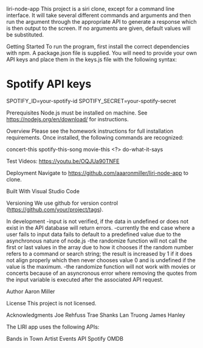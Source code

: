 liri-node-app
This project is a siri clone, except for a command line interface. It will take several different commands and arguments and then run the argument through the appropriate API to generate a response which is then output to the screen. If no arguments are given, default values will be substituted.

Getting Started
To run the program, first install the correct dependencies with npm. A package.json file is supplied. You will need to provide your own API keys and place them in the keys.js file with the following syntax:

# Spotify API keys

SPOTIFY_ID=your-spotify-id
SPOTIFY_SECRET=your-spotify-secret

Prerequisites
Node.js must be installed on machine. See https://nodejs.org/en/download/ for instructions.

Overview
Please see the homework instructions for full installation requirements. Once installed, the following commands are recognized:

concert-this <?>
spotify-this-song <?>
movie-this <?>
do-what-it-says

Test Videos:
https://youtu.be/OQJUa90TNFE

Deployment
Navigate to https://github.com/aaaronmiller/liri-node-app to clone.

Built With
Visual Studio Code

Versioning
We use github for version control (https://github.com/your/project/tags).

In development
    -input is not verified, if the data in undefined or does not exist in the API database will return errors.
    -currently the end case where a user fails to input data fails to default to a predefined value due to the asynchronous nature of node.js
    -the randomize function will not call the first or last values in the array due to how it chooses if the random number refers to a command or search string; the result is increased by 1 if it does not align properly which then never chooses value 0 and is undefined if the value is the maximum.
    -the randomize function will not work with movies or concerts because of an asyncronous error where removing the quotes from the input variable is executed after the associated API request.

Author
Aaron Miller

License
This project is not licensed.

Acknowledgments
Joe Rehfuss
Trae Shanks
Lan Truong
James Hanley

The LIRI app uses the following APIs:

Bands in Town Artist Events API
Spotify
OMDB